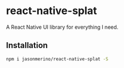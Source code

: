 # react-native-splat

A React Native UI library for everything I need.

## Installation

```sh
npm i jasonmerino/react-native-splat -S
```